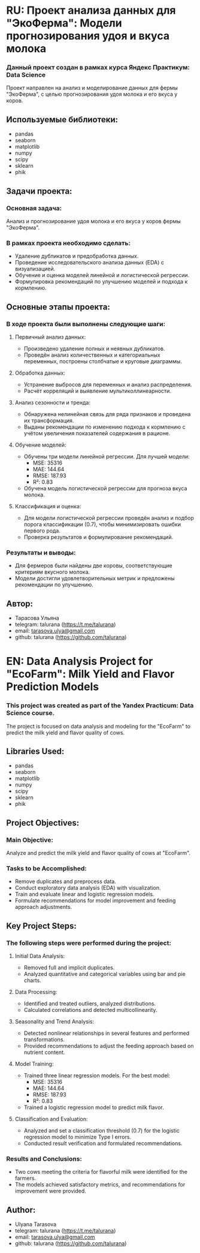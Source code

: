 # RU: Проект анализа данных для "ЭкоФерма": Модели прогнозирования удоя и вкуса молока

### Данный проект создан в рамках курса Яндекс Практикум: Data Science

Проект направлен на анализ и моделирование данных для фермы "ЭкоФерма", с целью прогнозирования удоя молока и его вкуса у коров.

## Используемые библиотеки:
- pandas
- seaborn
- matplotlib
- numpy
- scipy
- sklearn
- phik

## Задачи проекта:

### Основная задача:
Анализ и прогнозирование удоя молока и его вкуса у коров фермы "ЭкоФерма".

### В рамках проекта необходимо сделать:
- Удаление дубликатов и предобработка данных.
- Проведение исследовательского анализа данных (EDA) с визуализацией.
- Обучение и оценка моделей линейной и логистической регрессии.
- Формулировка рекомендаций по улучшению моделей и подхода к кормлению.

## Основные этапы проекта:
### В ходе проекта были выполнены следующие шаги:

1. Первичный анализ данных:
   - Произведено удаление полных и неявных дубликатов.
   - Проведён анализ количественных и категориальных переменных, построены столбчатые и круговые диаграммы.

2. Обработка данных:
   - Устранение выбросов для переменных и анализ распределения.
   - Расчёт корреляций и выявление мультиколлинеарности.

3. Анализ сезонности и тренда:
   - Обнаружена нелинейная связь для ряда признаков и проведена их трансформация.
   - Выданы рекомендации по изменению подхода к кормлению с учётом увеличения показателей содержания в рационе.

4. Обучение моделей:
   - Обучены три модели линейной регрессии. Для лучшей модели:
     - MSE: 35316
     - MAE: 144.64
     - RMSE: 187.93
     - R²: 0.83
   - Обучена модель логистической регрессии для прогноза вкуса молока.

5. Классификация и оценка:
   - Для модели логистической регрессии проведён анализ и подбор порога классификации (0.7), чтобы минимизировать ошибки первого рода.
   - Проверка результатов и формулирование рекомендаций.

### Результаты и выводы:
- Для фермеров были найдены две коровы, соответствующие критериям вкусного молока.
- Модели достигли удовлетворительных метрик и предложены рекомендации по улучшению.

## Автор:

- Тарасова Ульяна  
- telegram: talurana (https://t.me/talurana)
- email: tarasova.ulya@gmail.com
- github: talurana (https://github.com/talurana)

# EN: Data Analysis Project for "EcoFarm": Milk Yield and Flavor Prediction Models

### This project was created as part of the Yandex Practicum: Data Science course.

The project is focused on data analysis and modeling for the "EcoFarm" to predict the milk yield and flavor quality of cows.

## Libraries Used:
- pandas
- seaborn
- matplotlib
- numpy
- scipy
- sklearn
- phik


## Project Objectives:

### Main Objective:
Analyze and predict the milk yield and flavor quality of cows at "EcoFarm".

### Tasks to be Accomplished:
- Remove duplicates and preprocess data.
- Conduct exploratory data analysis (EDA) with visualization.
- Train and evaluate linear and logistic regression models.
- Formulate recommendations for model improvement and feeding approach adjustments.

## Key Project Steps:
### The following steps were performed during the project:

1. Initial Data Analysis:
   - Removed full and implicit duplicates.
   - Analyzed quantitative and categorical variables using bar and pie charts.

2. Data Processing:
   - Identified and treated outliers, analyzed distributions.
   - Calculated correlations and detected multicollinearity.

3. Seasonality and Trend Analysis:
   - Detected nonlinear relationships in several features and performed transformations.
   - Provided recommendations to adjust the feeding approach based on nutrient content.

4. Model Training:
   - Trained three linear regression models. For the best model:
     - MSE: 35316
     - MAE: 144.64
     - RMSE: 187.93
     - R²: 0.83
   - Trained a logistic regression model to predict milk flavor.

5. Classification and Evaluation:
   - Analyzed and set a classification threshold (0.7) for the logistic regression model to minimize Type I errors.
   - Conducted result verification and formulated recommendations.

### Results and Conclusions:
- Two cows meeting the criteria for flavorful milk were identified for the farmers.
- The models achieved satisfactory metrics, and recommendations for improvement were provided.

## Author:

- Ulyana Tarasova  
- telegram: talurana (https://t.me/talurana)
- email: tarasova.ulya@gmail.com
- github: talurana (https://github.com/talurana) 

